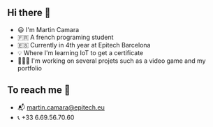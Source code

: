 ## Hi there 👋
- 😃 I'm Martin Camara
- 🇫🇷 A french programing student
- 🇪🇸 Currently in 4th year at Epitech Barcelona
- 💡 Where I'm learning IoT to get a certificate
- 👨🏽‍💻 I'm working on several projets such as a video game and my portfolio

## To reach me 📲
  - 📬 martin.camara@epitech.eu
  - 📞 +33 6.69.56.70.60
